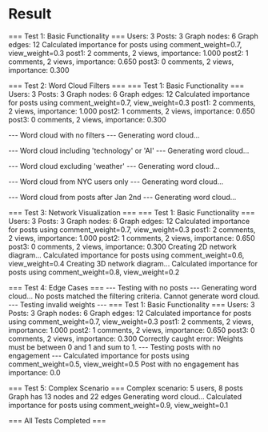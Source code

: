# Result

=== Test 1: Basic Functionality ===
Users: 3
Posts: 3
Graph nodes: 6
Graph edges: 12
Calculated importance for posts using comment_weight=0.7, view_weight=0.3
post1: 2 comments, 2 views, importance: 1.000
post2: 1 comments, 2 views, importance: 0.650
post3: 0 comments, 2 views, importance: 0.300

=== Test 2: Word Cloud Filters ===
=== Test 1: Basic Functionality ===
Users: 3
Posts: 3
Graph nodes: 6
Graph edges: 12
Calculated importance for posts using comment_weight=0.7, view_weight=0.3
post1: 2 comments, 2 views, importance: 1.000
post2: 1 comments, 2 views, importance: 0.650
post3: 0 comments, 2 views, importance: 0.300

--- Word cloud with no filters ---
Generating word cloud...

--- Word cloud including 'technology' or 'AI' ---
Generating word cloud...

--- Word cloud excluding 'weather' ---
Generating word cloud...

--- Word cloud from NYC users only ---
Generating word cloud...

--- Word cloud from posts after Jan 2nd ---
Generating word cloud...

=== Test 3: Network Visualization ===
=== Test 1: Basic Functionality ===
Users: 3
Posts: 3
Graph nodes: 6
Graph edges: 12
Calculated importance for posts using comment_weight=0.7, view_weight=0.3
post1: 2 comments, 2 views, importance: 1.000
post2: 1 comments, 2 views, importance: 0.650
post3: 0 comments, 2 views, importance: 0.300
Creating 2D network diagram...
Calculated importance for posts using comment_weight=0.6, view_weight=0.4
Creating 3D network diagram...
Calculated importance for posts using comment_weight=0.8, view_weight=0.2

=== Test 4: Edge Cases ===
--- Testing with no posts ---
Generating word cloud...
No posts matched the filtering criteria. Cannot generate word cloud.
--- Testing invalid weights ---
=== Test 1: Basic Functionality ===
Users: 3
Posts: 3
Graph nodes: 6
Graph edges: 12
Calculated importance for posts using comment_weight=0.7, view_weight=0.3
post1: 2 comments, 2 views, importance: 1.000
post2: 1 comments, 2 views, importance: 0.650
post3: 0 comments, 2 views, importance: 0.300
Correctly caught error: Weights must be between 0 and 1 and sum to 1.
--- Testing posts with no engagement ---
Calculated importance for posts using comment_weight=0.5, view_weight=0.5
Post with no engagement has importance: 0.0

=== Test 5: Complex Scenario ===
Complex scenario: 5 users, 8 posts
Graph has 13 nodes and 22 edges
Generating word cloud...
Calculated importance for posts using comment_weight=0.9, view_weight=0.1

=== All Tests Completed ===
